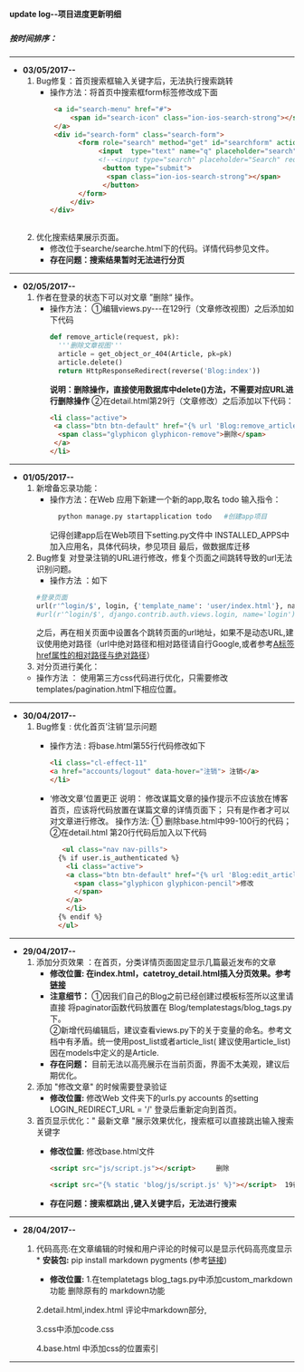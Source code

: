 #### update log--项目进度更新明细
###
##### 按时间排序：
___
* **03/05/2017--**
  1. Bug修复：首页搜索框输入关键字后，无法执行搜索跳转
   	 * 操作方法：将首页中搜索框form标签修改成下面
          ```html
           <a id="search-menu" href="#">
               <span id="search-icon" class="ion-ios-search-strong"></span>
           </a>
           <div id="search-form" class="search-form">
                 <form role="search" method="get" id="searchform" action="/search/">
                      <input  type="text" name="q" placeholder="search" required><!--修改-->
                      <!--<input type="search" placeholder="Search" required>删除-->
                       <button type="submit">
                        <span class="ion-ios-search-strong"></span>
                       </button>
                 </form>
               </div>
          </div>
           
  2.  优化搜索结果展示页面。
    	* 修改位于searche/searche.html下的代码。详情代码参见文件。
   	  * **存在问题：搜索结果暂时无法进行分页**
___
* **02/05/2017--**
    1.  作者在登录的状态下可以对文章 ”删除“ 操作。
          * 操作方法：
        ①编辑views.py---在129行（文章修改视图）之后添加如下代码
            ```python
            def remove_article(request, pk):
              '''删除文章视图'''
              article = get_object_or_404(Article, pk=pk)
              article.delete()
              return HttpResponseRedirect(reverse('Blog:index'))
            ```
           	**说明：删除操作，直接使用数据库中delete()方法，不需要对应URL进行删除操作**
          ②在detail.html第29行（文章修改）之后添加以下代码：
            ```html
            <li class="active">
             <a class="btn btn-default" href="{% url 'Blog:remove_article' pk=article.pk %}">
              <span class="glyphicon glyphicon-remove">删除</span>
             </a>
            </li>
            ```

___
* **01/05/2017--**
  1. 新增备忘录功能：
  	 * 操作方法：在Web 应用下新建一个新的app,取名 todo
     输入指令：
       ```python
         python manage.py startapplication todo   #创建app项目
       ```
       记得创建app后在Web项目下setting.py文件中  INSTALLED_APPS中加入应用名，具体代码块，参见项目
       最后，做数据库迁移
   2. Bug修复 对登录注销的URL进行修改，修复个页面之间跳转导致的url无法识别问题。
    	 * 操作方法 ：如下
         ```python
         #登录页面
         url(r'^login/$', login, {'template_name': 'user/index.html'}, name='login'), #启用此url
         #url(r'^login/$', django.contrib.auth.views.login, name='login')弃用此url
         ```
       之后，再在相关页面中设置各个跳转页面的url地址，如果不是动态URL,建议使用绝对路径（url中绝对路径和相对路径请自行Google,或者参考[A标签href属性的相对路径与绝对路径](http://www.52jb.net/wangye/367.html)）
  3. 对分页进行美化：
   * 操作方法 ：
       使用第三方css代码进行优化，只需要修改templates/pagination.html下相应位置。         
 ___

* **30/04/2017--**
   1. Bug修复 : 优化首页’注销‘显示问题
      	 *  操作方法 : 将base.html第55行代码修改如下           
            ```  html 
            <li class="cl-effect-11"
            <a href="accounts/logout" data-hover="注销"> 注销</a>
            </li>
            ```

        * ‘修改文章’位置更正
           说明： 修改谋篇文章的操作提示不应该放在博客首页，应该将代码放置在谋篇文章的详情页面下； 只有是作者才可以对文章进行修改。
           操作方法: 
            ① 删除base.html中99-100行的代码；
            ②在detail.html 第20行代码后加入以下代码
           ```html  
              <ul class="nav nav-pills">
             {% if user.is_authenticated %} 
               <li class="active">
               <a class="btn btn-default" href="{% url 'Blog:edit_article' pk=article. %}">
                 <span class="glyphicon glyphicon-pencil">修改
                 </span>
               </a> 
               </li>
             {% endif %}
             </ul>
           ```
___

 * **29/04/2017--**     
    1.  添加分页效果 ：在首页，分类详情页面固定显示几篇最近发布的文章
        * **修改位置:  在index.html，catetroy_detail.html插入分页效果。参考[链接](http://www.jianshu.com/p/6c4615751854)**
        * **注意细节：**
           ①因我们自己的Blog之前已经创建过模板标签所以这里请直接	将paginator函数代码放置在 Blog/templatestags/blog_tags.py下。<br>
             ②新增代码编辑后，建议查看views.py下的关于变量的命名。参考文档中有矛盾。统一使用post_list或者article_list( 建议使用article_list)因在models中定义的是Article.
        * **存在问题：**
          目前无法以高亮展示在当前页面，界面不太美观，建议后期优化。
     2. 添加 "修改文章" 的时候需要登录验证
        * **修改位置:** 修改Web 文件夹下的urls.py  accounts 的setting LOGIN_REDIRECT_URL = '/' 登录后重新定向到首页。
     3. 首页显示优化：" 最新文章 "展示效果优化，搜索框可以直接跳出输入搜索关键字
        * **修改位置:** 修改base.html文件

          ```	html
          <script src="js/script.js"></script>     删除
          ```
          ``` html
          <script src="{% static 'blog/js/script.js' %}"></script>  19行处增加
          ```
         * **存在问题：搜索框跳出 ,键入关键字后，无法进行搜索**
___
 * **28/04/2017--**    
    1.  代码高亮:在文章编辑的时候和用户评论的时候可以是显示代码高亮度显示
       * **安装包:** pip install markdown pygments (参考[链接](http://www.cnblogs.com/felo/p/6480976.html))
         * **修改位置:** 
            1.在templatetags  blog_tags.py中添加custom_markdown功能 删除原有的	markdown功能 

         2.detail.html,index.html 评论中markdown部分,

         3.css中添加code.css

         4.base.html 中添加css的位置索引

          
___

 	


